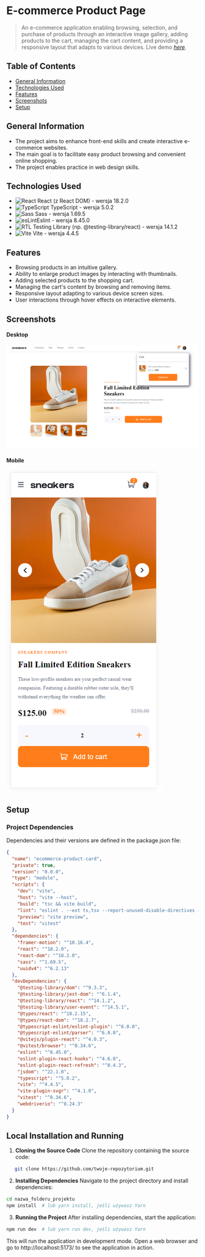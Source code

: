 # E-commerce Product Page

> An e-commerce application enabling browsing, selection, and purchase of products through an interactive image gallery, adding products to the cart, managing the cart content, and providing a responsive layout that adapts to various devices.
> Live demo [_here_](https://www.example.com).

## Table of Contents

- [General Information](#general-information)
- [Technologies Used](#technologies-used)
- [Features](#features)
- [Screenshots](#screenshots)
- [Setup](#setup)

## General Information

- The project aims to enhance front-end skills and create interactive e-commerce websites.
- The main goal is to facilitate easy product browsing and convenient online shopping.
- The project enables practice in web design skills.

## Technologies Used

- <img width="50" src="https://user-images.githubusercontent.com/25181517/183897015-94a058a6-b86e-4e42-a37f-bf92061753e5.png" alt="React" title="React"/> React (z React DOM) - wersja 18.2.0
- <img width="50" src="https://user-images.githubusercontent.com/25181517/183890598-19a0ac2d-e88a-4005-a8df-1ee36782fde1.png" alt="TypeScript" title="TypeScript"/> TypeScript - wersja 5.0.2
- <img width="50" src="https://user-images.githubusercontent.com/25181517/192158956-48192682-23d5-4bfc-9dfb-6511ade346bc.png" alt="Sass" title="Sass"/>
  Sass - wersja 1.69.5
- <img width="50" src="https://eslint.org/icon-512.png" alt="esLint" title="esLint"/>Eslint - wersja 8.45.0
- <img width="50" src="https://testing-library.com/img/logo-large.png" alt="RTL" title="RTL"/> Testing Library (np. @testing-library/react) - wersja 14.1.2
- <img width="50" src="https://github.com/marwin1991/profile-technology-icons/assets/62091613/b40892ef-efb8-4b0e-a6b5-d1cfc2f3fc35" alt="Vite" title="Vite"/> Vite - wersja 4.4.5

## Features

- Browsing products in an intuitive gallery.
- Ability to enlarge product images by interacting with thumbnails.
- Adding selected products to the shopping cart.
- Managing the cart's content by browsing and removing items.
- Responsive layout adapting to various device screen sizes.
- User interactions through hover effects on interactive elements.

## Screenshots

#### Desktop

![desktop](src/assets/images/src1.png)

#### Mobile

![mobile](src/assets/images/src2.png)

## Setup

### Project Dependencies

Dependencies and their versions are defined in the package.json file:

```json
{
  "name": "ecommerce-product-card",
  "private": true,
  "version": "0.0.0",
  "type": "module",
  "scripts": {
    "dev": "vite",
    "host": "vite --host",
    "build": "tsc && vite build",
    "lint": "eslint . --ext ts,tsx --report-unused-disable-directives --max-warnings 0",
    "preview": "vite preview",
    "test": "vitest"
  },
  "dependencies": {
    "framer-motion": "^10.16.4",
    "react": "^18.2.0",
    "react-dom": "^18.2.0",
    "sass": "^1.69.5",
    "uuidv4": "^6.2.13"
  },
  "devDependencies": {
    "@testing-library/dom": "^9.3.3",
    "@testing-library/jest-dom": "^6.1.4",
    "@testing-library/react": "^14.1.2",
    "@testing-library/user-event": "^14.5.1",
    "@types/react": "^18.2.15",
    "@types/react-dom": "^18.2.7",
    "@typescript-eslint/eslint-plugin": "^6.0.0",
    "@typescript-eslint/parser": "^6.0.0",
    "@vitejs/plugin-react": "^4.0.3",
    "@vitest/browser": "^0.34.6",
    "eslint": "^8.45.0",
    "eslint-plugin-react-hooks": "^4.6.0",
    "eslint-plugin-react-refresh": "^0.4.3",
    "jsdom": "^22.1.0",
    "typescript": "^5.0.2",
    "vite": "^4.4.5",
    "vite-plugin-svgr": "^4.1.0",
    "vitest": "^0.34.6",
    "webdriverio": "^8.24.3"
  }
}
```

## Local Installation and Running

1. **Cloning the Source Code**
   Clone the repository containing the source code:

```bash
   git clone https://github.com/twoje-repozytorium.git
```

2. **Installing Dependencies**
   Navigate to the project directory and install dependencies:

```bash
cd nazwa_folderu_projektu
npm install  # lub yarn install, jeśli używasz Yarn
```

3. **Running the Project**
   After installing dependencies, start the application:

```bash
npm run dev  # lub yarn run dev, jeśli używasz Yarn
```

This will run the application in development mode. Open a web browser and go to http://localhost:5173/ to see the application in action.
